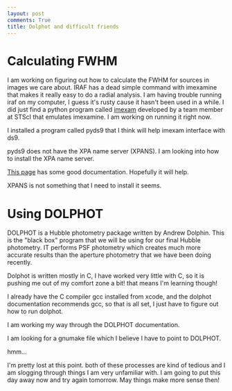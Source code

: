 ```yaml
---
layout: post
comments: True
title: Dolphot and difficult friends
---
```


# Calculating FWHM

I am working on figuring out how to calculate the FWHM for sources in images we care about. IRAF has a dead simple command with imexamine that makes it really easy to do a radial analysis. I am having trouble running iraf on my computer, I guess it's rusty cause it hasn't been used in a while. I did just find a python program called [imexam](https://imexam.readthedocs.io/en/latest/) developed by a team member at STScI that emulates imexamine. I am working on running it right now.

I installed a program called pyds9 that I think will help imexam interface with ds9.

pyds9 does not have the XPA name server (XPANS). I am looking into how to install the XPA name server.  

[This page](http://staff.washington.edu/rowen/ds9andxpa.html) has some good documentation. Hopefully it will help.

XPANS is not something that I need to install it seems.

# Using DOLPHOT

DOLPHOT is a Hubble photometry package written by Andrew Dolphin. This is the "black box" program that we will be using for our final Hubble photometry. IT performs PSF photometry which creates much more accurate results than the aperture photometry that we have been doing recently.

Dolphot is written mostly in C, I have worked very little with C, so it is pushing me out of my comfort zone a bit! that means I'm learning though!

I already have the C compiler gcc installed from xcode, and the dolphot documentation recommends gcc, so that is all set, I just have to figure out how to run dolphot.

I am working my way through the DOLPHOT documentation.

I am looking for a gnumake file which I believe I have to point to DOLPHOT.

hmm...

I'm pretty lost at this point. both of these processes are kind of tedious and I am slogging through things I am very unfamiliar with. I am going to put this day away now and try again tomorrow. May things make more sense then!
